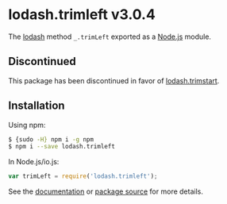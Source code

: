 # lodash.trimleft v3.0.4

The [lodash](https://lodash.com/) method `_.trimLeft` exported as a [Node.js](https://nodejs.org/) module.

## Discontinued

This package has been discontinued in favor of [lodash.trimstart](https://www.npmjs.com/package/lodash.trimstart).

## Installation

Using npm:

```bash
$ {sudo -H} npm i -g npm
$ npm i --save lodash.trimleft
```

In Node.js/io.js:

```js
var trimLeft = require('lodash.trimleft');
```

See the [documentation](https://lodash.com/docs#trimLeft) or [package source](https://github.com/lodash/lodash/blob/3.0.4-npm-packages/lodash.trimleft) for more details.
